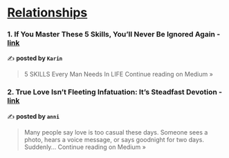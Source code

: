 
<h1><a href=https://medium.com/tag/relationships/recommended target="_blank" rel="noopener noreferrer">Relationships</a></h1>
<h3>1. If You Master These 5 Skills, You’ll Never Be Ignored Again - <a href="https://medium.com/@karin5/if-you-master-these-5-skills-youll-never-be-ignored-again-154c831e18e9?source=rss------relationships-5" target="_blank" rel="noopener noreferrer">link</a></h3>

✍️ **posted by `Karin`**

<blockquote>5 SKILLS Every Man Needs In LIFE
Continue reading on Medium »</blockquote>

<h3>2. True Love Isn’t Fleeting Infatuation: It’s Steadfast Devotion - <a href="https://medium.com/@blena-lennon/true-love-isnt-fleeting-infatuation-it-s-steadfast-devotion-037bba7d4eeb?source=rss------relationships-5" target="_blank" rel="noopener noreferrer">link</a></h3>

✍️ **posted by `anni`**

<blockquote>Many people say love is too casual these days. Someone sees a photo, hears a voice message, or says goodnight for two days. Suddenly…
Continue reading on Medium »</blockquote>

